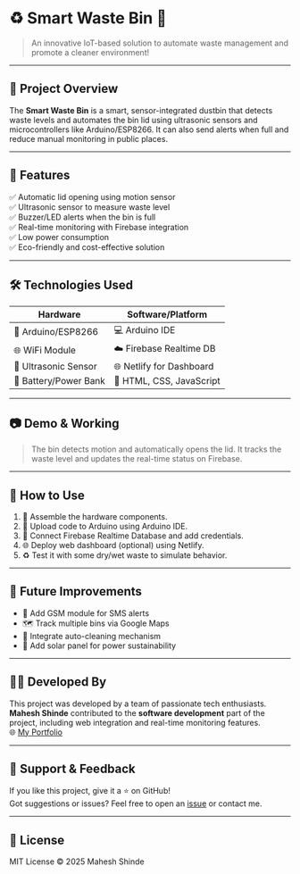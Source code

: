 # ♻️ Smart Waste Bin 🚮

> An innovative IoT-based solution to automate waste management and promote a cleaner environment!

---

## 📌 Project Overview

The **Smart Waste Bin** is a smart, sensor-integrated dustbin that detects waste levels and automates the bin lid using ultrasonic sensors and microcontrollers like Arduino/ESP8266. It can also send alerts when full and reduce manual monitoring in public places.

---

## 🎯 Features

✅ Automatic lid opening using motion sensor  
✅ Ultrasonic sensor to measure waste level  
✅ Buzzer/LED alerts when the bin is full  
✅ Real-time monitoring with Firebase integration  
✅ Low power consumption  
✅ Eco-friendly and cost-effective solution  

---

## 🛠️ Technologies Used

| Hardware              | Software/Platform        |
|----------------------|--------------------------|
| 🔌 Arduino/ESP8266    | 💻 Arduino IDE            |
| 🌐 WiFi Module        | ☁️ Firebase Realtime DB   |
| 📏 Ultrasonic Sensor  | 🌐 Netlify for Dashboard  |
| 🔋 Battery/Power Bank | 📱 HTML, CSS, JavaScript  |

---

## 📷 Demo & Working

> The bin detects motion and automatically opens the lid. It tracks the waste level and updates the real-time status on Firebase.

---

## 🚀 How to Use

1. 🤖 Assemble the hardware components.
2. 🔌 Upload code to Arduino using Arduino IDE.
3. 🔗 Connect Firebase Realtime Database and add credentials.
4. 🌐 Deploy web dashboard (optional) using Netlify.
5. ♻️ Test it with some dry/wet waste to simulate behavior.

---

## 🧠 Future Improvements

- 📶 Add GSM module for SMS alerts  
- 🗺️ Track multiple bins via Google Maps  
- 🧹 Integrate auto-cleaning mechanism  
- 🔋 Add solar panel for power sustainability  

---

## 👨‍💻 Developed By

This project was developed by a team of passionate tech enthusiasts.  
**Mahesh Shinde** contributed to the **software development** part of the project, including web integration and real-time monitoring features.  
🌐 [My Portfolio](https://shindemaheshportfolio.netlify.app)


---

## 🙌 Support & Feedback

If you like this project, give it a ⭐ on GitHub!  
Got suggestions or issues? Feel free to open an [issue](#) or contact me.

---

## 📄 License

MIT License © 2025 Mahesh Shinde
